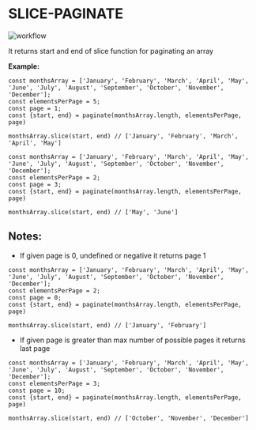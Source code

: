 # SLICE-PAGINATE

![workflow](https://github.com/capaio/slice-paginate/actions/workflows/test-and-quality.yml/badge.svg)

It returns start and end of slice function for paginating an array

**Example:**

```
const monthsArray = ['January', 'February', 'March', 'April', 'May', 'June', 'July', 'August', 'September', 'October', 'November', 'December'];
const elementsPerPage = 5;
const page = 1;
const {start, end} = paginate(monthsArray.length, elementsPerPage, page)

monthsArray.slice(start, end) // ['January', 'February', 'March', 'April', 'May']

```

```
const monthsArray = ['January', 'February', 'March', 'April', 'May', 'June', 'July', 'August', 'September', 'October', 'November', 'December'];
const elementsPerPage = 2;
const page = 3;
const {start, end} = paginate(monthsArray.length, elementsPerPage, page)

monthsArray.slice(start, end) // ['May', 'June']
```

## Notes:

* If given page is 0, undefined or negative it returns page 1

```
const monthsArray = ['January', 'February', 'March', 'April', 'May', 'June', 'July', 'August', 'September', 'October', 'November', 'December'];
const elementsPerPage = 2;
const page = 0;
const {start, end} = paginate(monthsArray.length, elementsPerPage, page)

monthsArray.slice(start, end) // ['January', 'February']
```

* If given page is greater than max number of possible pages it returns last page
```
const monthsArray = ['January', 'February', 'March', 'April', 'May', 'June', 'July', 'August', 'September', 'October', 'November', 'December'];
const elementsPerPage = 3;
const page = 10;
const {start, end} = paginate(monthsArray.length, elementsPerPage, page)

monthsArray.slice(start, end) // ['October', 'November', 'December']
```
